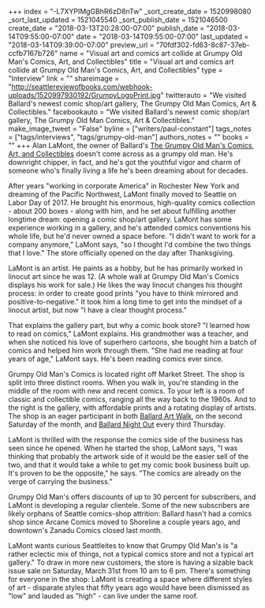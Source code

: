 +++
index = "-L7XYPIMgGBhR6zD8nTw"
_sort_create_date = 1520998080
_sort_last_updated = 1521045540
_sort_publish_date = 1521046500
create_date = "2018-03-13T20:28:00-07:00"
publish_date = "2018-03-14T09:55:00-07:00"
date = "2018-03-14T09:55:00-07:00"
last_updated = "2018-03-14T09:39:00-07:00"
preview_url = "70fdf302-fd63-8c87-37eb-ccfb7167b726"
name = "Visual art and comics art collide at Grumpy Old Man's Comics, Art, and Collectibles"
title = "Visual art and comics art collide at Grumpy Old Man's Comics, Art, and Collectibles"
type = "Interview"
link = ""
shareimage = "http://seattlereviewofbooks.com/webhook-uploads/1520997930192/GrumpyLogoPrint.jpg"
twitterauto = "We visited Ballard's newest comic shop/art gallery, The Grumpy Old Man Comics, Art & Collectibles."
facebookauto = "We visited Ballard's newest comic shop/art gallery, The Grumpy Old Man Comics, Art & Collectibles."
make_image_tweet = "False"
byline = ["writers/paul-constant"]
tags_notes = ["tags/interviews", "tags/grumpy-old-man"]
authors_notes = ""
books = ""
+++
Alan LaMont, the owner of Ballard's [The Grumpy Old Man's Comics, Art, and Collectibles](https://www.facebook.com/LaMontArtsLLC/) doesn't come across as a grumpy old man. He's downright chipper, in fact, and he's got the youthful vigor and charm of someone who's finally living a life he's been dreaming about for decades. 

After years "working in corporate America" in Rochester New York and dreaming of the Pacific Northwest, LaMont finally moved to Seattle on Labor Day of 2017. He brought his enormous, high-quality comics collection - about 200 boxes - along with him, and he set about fulfilling another longtime dream: opening a comic shop/art gallery. LaMont has some experience working in a gallery, and he's attended comics conventions his whole life, but he'd never owned a space before. "I didn't want to work for a company anymore," LaMont says, "so I thought I'd combine the two things that I love." The store officially opened on the day after Thanksgiving.

LaMont is an artist. He paints as a hobby, but he has primarily worked in linocut art since he was 12. (A whole wall at Grumpy Old Man's Comics displays his work for sale.) He likes the way linocut changes his thought process: in order to create good prints "you have to think mirrored and positive-to-negative." It took him a long time to get into the mindset of a linocut artist, but now "I have a clear thought process."

That explains the gallery part, but why a comic book store? "I learned how to read on comics," LaMont explains. His grandmother was a teacher, and when she noticed his love of superhero cartoons, she bought him a batch of comics and helped him work through them. "She had me reading at four years of age," LaMont says. He's been reading comics ever since. 

Grumpy Old Man's Comics is located right off Market Street. The shop is split into three distinct rooms. When you walk in, you're standing in the middle of the room with new and recent comics. To your left is a room of classic and collectible comics, ranging all the way back to the 1960s. And to the right is the gallery, with affordable prints and a rotating display of artists. The shop is an eager participant in both [Ballard Art Walk](http://www.visitballard.com/artwalk/), on the second Saturday of the month, and  [Ballard Night Out](https://www.ballardnightout.com/) every third Thursday. 

LaMont is thrilled with the response the comics side of the business has seen since he opened. When he started the shop, LaMont says, "I was thinking that probably the artwork side of it would be the easier sell of the two, and that it would take a while to get my comic book business built up. It's proven to be the opposite," he says. "The comics are already on the verge of carrying the business."

Grumpy Old Man's offers discounts of up to 30 percent for subscribers, and LaMont is developing a regular clientele. Some of the new subscribers are likely orphans of Seattle comics-shop attrition: Ballard hasn't had a comics shop since Arcane Comics moved to Shoreline a couple years ago, and downtown's Zanadu Comics closed last month.

LaMont wants curious Seattleites to know that Grumpy Old Man's is "a rather eclectic mix of things, not a typical comics store and not a typical art gallery." To draw in more new customers, the store is having a sizable back issue sale on Saturday, March 31st from 10 am to 6 pm. There's something for everyone in the shop: LaMont is creating a space where different styles of art - disparate styles that fifty years ago would have been dismissed as "low" and lauded as "high" - can live under the same roof.
